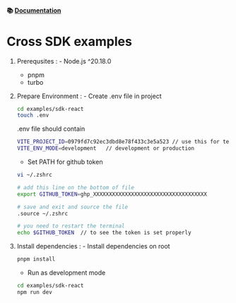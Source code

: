 #### 📚 [Documentation](https://cross.readme.io/update/docs/js/)

# Cross SDK examples

1. Prerequsites
:   - Node.js ^20.18.0
    - pnpm
    - turbo

2. Prepare Environment
:   - Create .env file in project
    ```bash
    cd examples/sdk-react
    touch .env
    ```
    .env file should contain
    ```bash
    VITE_PROJECT_ID=0979fd7c92ec3dbd8e78f433c3e5a523 // use this for test
    VITE_ENV_MODE=development   // development or production
    ```
    - Set PATH for github token
    ```bash
    vi ~/.zshrc

    # add this line on the bottom of file
    export GITHUB_TOKEN=ghp_XXXXXXXXXXXXXXXXXXXXXXXXXXXXXXXXXXXX

    # save and exit and source the file
    .source ~/.zshrc

    # you need to restart the terminal
    echo $GITHUB_TOKEN  // to see the token is set properly
    ```
3. Install dependencies
:   - Install dependencies on root
    ```bash
    pnpm install
    ```
    - Run as development mode
    ```bash
    cd examples/sdk-react
    npm run dev
    ```